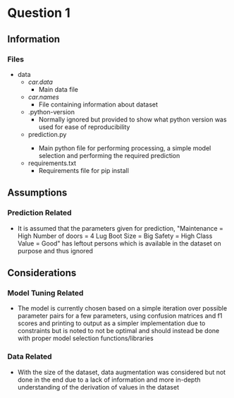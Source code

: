 # Question 1
## Information
### Files
- data
  - _car.data_
    - Main data file
  - _car.names_
    - File containing information about dataset
  - .python-version
    - Normally ignored but provided to show what python version was used for ease of reproducibility
  - prediction<span>.py
    - Main python file for performing processing, a simple model selection and performing the required prediction
  - requirements.txt
    - Requirements file for pip install
## Assumptions
### Prediction Related
- It is assumed that the parameters given for prediction, "Maintenance = High Number of doors = 4 Lug Boot Size = Big Safety = High Class Value = Good" has leftout persons which is available in the dataset on purpose and thus ignored
## Considerations
### Model Tuning Related
- The model is currently chosen based on a simple iteration over possible parameter pairs for a few parameters, using confusion matrices and f1 scores and printing to output as a simpler implementation due to constraints but is noted to not be optimal and should instead be done with proper model selection functions/libraries
### Data Related
- With the size of the dataset, data augmentation was considered but not done in the end due to a lack of information and more in-depth understanding of the derivation of values in the dataset